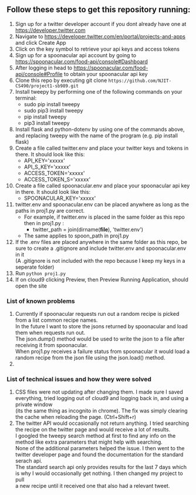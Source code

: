 ## Follow these steps to get this repository running:
1. Sign up for a twitter developer account if you dont already have one at https://developer.twitter.com
2. Navigate to https://developer.twitter.com/en/portal/projects-and-apps and click Create App
3. Click on the key symbol to retrieve your api keys and access tokens
4. Sign up for a spoonacular api account by going to https://spoonacular.com/food-api/console#Dashboard
5. After logging in head to https://spoonacular.com/food-api/console#Profile to obtain your spoonacular api key
6. Clone this repo by executing git clone `https://github.com/NJIT-CS490/project1-sb989.git`
7. Install tweepy by performing one of the following commands on your terminal:
    * sudo pip install tweepy
    * sudo pip3 install tweepy
    * pip install tweepy
    * pip3 install tweepy
8. Install flask and python-dotenv by using one of the commands above, and replacing tweepy with the name of the program (e.g. pip install flask)
9. Create a file called twitter.env and place your twitter keys and tokens in there. It should look like this:
    * API_KEY='xxxxx'
    * API_S_KEY='xxxxx'
    * ACCESS_TOKEN='xxxxx'
    * ACCESS_TOKEN_S='xxxxx'
10. Create a file called spoonacular.env and place your spoonacular api key in there. It should look like this:
    * SPOONACULAR_KEY='xxxxx'
11. twitter.env and spoonacular.env can be placed anywhere as long as the paths in proj1.py are correct.
    * For example, if twitter.env is placed in the same folder as this repo then in proj1.py : 
        * twitter_path = join(dirname(__file__), 'twitter.env') 
    * The same applies to spoon_path in proj1.py
12. If the .env files are placed anywhere in the same folder as this repo, be sure to create a .gitignore and include twitter.env and spoonacular.env in it  
    (A .gitignore is not included with the repo because I keep my keys in a seperate folder)
13. Run `python proj1.py`
14. If on cloud9 clicking Preview, then Preview Running Application, should open the site


### List of known problems
1.  Currently if spoonacular requests run out a random recipe is picked from a list common recipe names.  
    In the future I want to store the jsons returned by spoonacular and load them when requests run out.  
    The json.dump() method would be used to write the json to a file after receiving it from spoonacular.  
    When proj1.py receives a failure status from spoonacular it would load a random recipe from the json file using the json.load() method.
2.  


### List of technical issues and how they were solved
1.  CSS files were not updating after changing them. I made sure I saved everything, tried logging out of cloud9 and logging back in, and using a private window   
    (its the same thing as incognito in chrome). The fix was simply clearing the cache when reloading the page. (Ctrl+Shift+r)
2.  The twitter API would occasionally not return anything. I tried searching the recipe on the twitter page and would receive a lot of results.  
    I googled the tweepy search method at first to find any info on the method like extra parameters that might help with searching.  
    None of the additional parameters helped the issue. I then went to the twitter developer page and found the documentation for the standard serach api.  
    The standard search api only provides results for the last 7 days which is why I would occasionally get nothing. I then changed my project to pull  
    a new recipe until it received one that also had a relevant tweet. 
